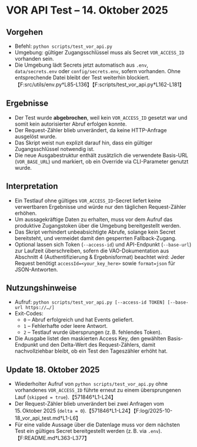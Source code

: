 # VOR API Test – 14. Oktober 2025

## Vorgehen
- Befehl: `python scripts/test_vor_api.py`
- Umgebung: gültiger Zugangsschlüssel muss als Secret `VOR_ACCESS_ID` vorhanden sein.
- Die Umgebung lädt Secrets jetzt automatisch aus `.env`, `data/secrets.env` oder `config/secrets.env`, sofern vorhanden. Ohne entsprechende Datei bleibt der Test weiterhin blockiert.【F:src/utils/env.py†L85-L136】【F:scripts/test_vor_api.py†L162-L181】

## Ergebnisse
- Der Test wurde **abgebrochen**, weil kein `VOR_ACCESS_ID` gesetzt war und somit kein autorisierter Abruf erfolgen konnte.
- Der Request-Zähler blieb unverändert, da keine HTTP-Anfrage ausgelöst wurde.
- Das Skript weist nun explizit darauf hin, dass ein gültiger Zugangsschlüssel notwendig ist.
- Die neue Ausgabestruktur enthält zusätzlich die verwendete Basis-URL (`VOR_BASE_URL`) und markiert, ob ein Override via CLI-Parameter genutzt wurde.

## Interpretation
- Ein Testlauf ohne gültiges `VOR_ACCESS_ID`-Secret liefert keine verwertbaren Ergebnisse und würde nur den täglichen Request-Zähler erhöhen.
- Um aussagekräftige Daten zu erhalten, muss vor dem Aufruf das produktive Zugangstoken über die Umgebung bereitgestellt werden.
- Das Skript verhindert unbeabsichtigte Abrufe, solange kein Secret bereitsteht, und vermeidet damit den gesperrten Fallback-Zugang.
- Optional lassen sich Token (`--access-id`) und API-Endpunkt (`--base-url`) zur Laufzeit überschreiben, sofern die VAO-Dokumentation aus Abschnitt 4 (Authentifizierung & Ergebnisformat) beachtet wird: Jeder Request benötigt `accessId=<your_key_here>` sowie `format=json` für JSON-Antworten.

## Nutzungshinweise
- Aufruf: `python scripts/test_vor_api.py [--access-id TOKEN] [--base-url https://…/]`
- Exit-Codes:
  - `0` – Abruf erfolgreich und hat Events geliefert.
  - `1` – Fehlerhafte oder leere Antwort.
  - `2` – Testlauf wurde übersprungen (z. B. fehlendes Token).
- Die Ausgabe listet den maskierten Access Key, den gewählten Basis-Endpunkt und den Delta-Wert des Request-Zählers, damit nachvollziehbar bleibt, ob ein Test den Tageszähler erhöht hat.

## Update 18. Oktober 2025

- Wiederholter Aufruf von `python scripts/test_vor_api.py` ohne vorhandenes `VOR_ACCESS_ID` führte erneut zu einem übersprungenen Lauf (`skipped = true`).【571846†L1-L24】
- Der Request-Zähler blieb unverändert bei zwei Anfragen vom 15. Oktober 2025 (`delta = 0`).【571846†L1-L24】【F:log/2025-10-18_vor_api_test.md†L1-L6】
- Für eine valide Aussage über die Datenlage muss vor dem nächsten Test ein gültiges Secret bereitgestellt werden (z. B. via `.env`).【F:README.md†L363-L377】
